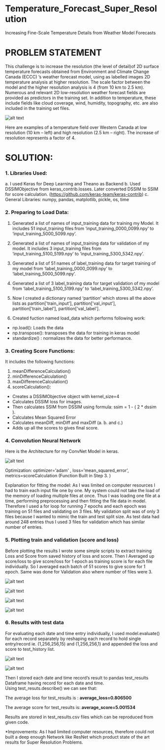 # Temperature_Forecast_Super_Resolution

Increasing Fine-Scale Temperature Details from Weather Model Forecasts

# PROBLEM STATEMENT

This challenge is to increase the resolution (the level of detail)of 2D surface temperature forecasts obtained from Environment and Climate Change Canada (ECCC) ’s weather forecast model, using as labelled images 2D temperature analysis at higher resolution. The scale factor between the model and the higher resolution analysis is 4 (from 10 km to 2.5 km). Numerous and relevant 2D low-resolution weather forecast fields are provided as predictors in the training set. In addition to temperature, these include fields like cloud coverage, wind, humidity, topography, etc. are also included in the training set files.

 ![alt text](https://github.com/Nishant-Chhetri/Temperature_Forecast_Super_Resolution/blob/master/content_MSC_image.jpg)

Here are examples of a temperature field over Western Canada at low resolution (10 km – left) and high resolution (2.5 km – right). The increase of resolution represents a factor of 4.

# SOLUTION:
	
### 1.	Libraries Used:
a.	I used Keras for Deep Learning and Theano as Backend
b.	Used DSSIMObjective from keras_contrib.losses. Later converted DSSIM to SSIM for score calculation.
(https://github.com/keras-team/keras-contrib)
c.	General Libraries: numpy, pandas, matplotlib, pickle, os, time


### 2.	Preparing to Load Data:

1. Generated a list of names of input_training data for training my Model. It includes 51 input_training files from ‘input_training_0000_0099.npy’ to ‘input_training_5000_5099.npy’.
2. Generated a list of names of input_training data for validation of my model. It includes 3 input_training files from ‘input_training_5100_5199.npy’ to ‘input_training_5300_5342.npy’.
3. Generated a list of 51 names of label_training data for target training of my model from ‘label_training_0000_0099.npy’ to ‘label_training_5000_5099.npy’. 
4. Generated a list of 3 label_training data for target validation of my model from ‘label_training_5100_5199.npy’ to ‘label_training_5300_5342.npy’.
5. Now I created a dictionary named ‘partition’ which stores all the above lists as partition['train_input'], partition['val_input'], partition['train_label'], partition['val_label'].

6. Created fuction named load_data which performs following work:
- np.load(): Loads the data
- np.transpose(): transposes the data for training in keras model
- standardize() : normalizes the data for better performance.


### 3.	Creating Score Functions:

It includes the following functions:
1. meanDifferenceCalculation()
2. minDifferenceCalculation()
3. maxDifferenceCalculation()
4. scoreCalculation():
- Creates a DSSIMObjective object with kernel_size=4
- Calculates DSSIM loss for images.
- Then calculates SSIM from DSSIM using formula:
ssim =  1 - ( 2 * dssim ).
- Calculates Mean Squared Error
- Calculates meanDiff, minDiff and maxDiff (a. b. and c.)
- Adds up all the scores to gives final score.



### 4.	Convolution Neural Network 

Here is the Architecture for my ConvNet Model in keras.

![alt text](https://github.com/Nishant-Chhetri/Temperature_Forecast_Super_Resolution/blob/master/Results/Saved%20Model/Model%20Architecture.bmp)

Optimization: optimizer='adam' , loss='mean_squared_error', metrics=scoreCalculation  (Function Built in Step 3. )

Explanation for fitting the model: As I was limited on computer resources I had to train each input file one by one. My system could not take the load of the memory of loading multiple files at once. Thus I was loading one file at a time, performing preprocessing and then fitting the file data in model.
Therefore I used a for loop for running 7 epochs and each epoch was training on 51 files and validating on 3 files. 
My validation split was of only 3 files because I wanted to mimic the train and test split size. As test data had around 248 entries thus I used 3 files for validation which has similar number of entries.   



### 5.	Plotting train and validation (score and loss)

Before plotting the results I wrote some simple scripts to extract training Loss and Score from saved history of loss and score.
 Then I Averaged up score/loss to give score/loss for 1 epoch as training score is for each file individually. So I averaged each batch of 51 scores to give score for 1 epoch. 
Same was done for Validation also where number of files were 3. 

 
![alt text](https://github.com/Nishant-Chhetri/Temperature_Forecast_Super_Resolution/blob/master/Results/Plots/train_loss.jpg)

![alt text](https://github.com/Nishant-Chhetri/Temperature_Forecast_Super_Resolution/blob/master/Results/Plots/train_score.jpg)

![alt text](https://github.com/Nishant-Chhetri/Temperature_Forecast_Super_Resolution/blob/master/Results/Plots/validation_loss.jpg)

![alt text](https://github.com/Nishant-Chhetri/Temperature_Forecast_Super_Resolution/blob/master/Results/Plots/validation_score.jpg)


 
	
### 6.	Results with test data

For evaluating each date and time entry individually, I used model.evaluate() for each record separately by reshaping each record to hold single entry/record ie. (1,256,256,15) and (1,256,256,1) and appended the loss and score to test_history list. 

![alt text](https://github.com/Nishant-Chhetri/Temperature_Forecast_Super_Resolution/blob/master/Results/Plots/test_loss_for_each_record.jpg)

![alt text](https://github.com/Nishant-Chhetri/Temperature_Forecast_Super_Resolution/blob/master/Results/Plots/test_score_for_each_record.jpg)
 
 
Then I stored each date and time record’s result to pandas test_results Dataframe having record for each date and time.  
Using test_resuts.describe() we can see that:

The average loss for test_results is  :  **average_loss=0.806500**

The average score for test_results is: **average_score=5.001534**

Results are stored in test_results.csv files which can be reproduced from given code. 

*Improvements: As I had limited computer resources, therefore could not built a deep enough Network like ResNet which product state of the art results for Super Resolution Problems. 
